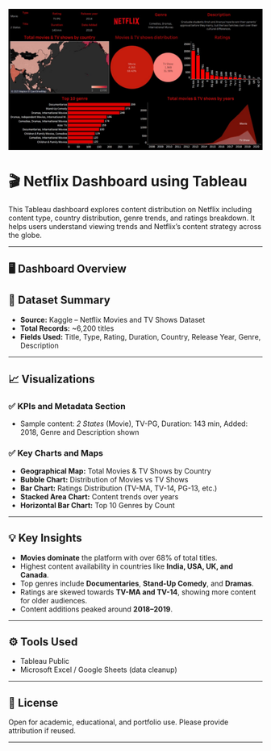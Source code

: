 ![logo](https://github.com/Snehasingh26/Netflix-Tableau-Dashboard/blob/main/Netflix%20dashboard.jpg)
# 🎬 Netflix Dashboard using Tableau

This Tableau dashboard explores content distribution on Netflix including content type, country distribution, genre trends, and ratings breakdown. It helps users understand viewing trends and Netflix’s content strategy across the globe.

---

## 🖥️ Dashboard Overview
## 📁 Dataset Summary

- **Source:** Kaggle – Netflix Movies and TV Shows Dataset
- **Total Records:** ~6,200 titles
- **Fields Used:** Title, Type, Rating, Duration, Country, Release Year, Genre, Description

---

## 📈 Visualizations

### ✅ KPIs and Metadata Section
- Sample content: *2 States* (Movie), TV-PG, Duration: 143 min, Added: 2018, Genre and Description shown

### ✅ Key Charts and Maps
- **Geographical Map:** Total Movies & TV Shows by Country
- **Bubble Chart:** Distribution of Movies vs TV Shows
- **Bar Chart:** Ratings Distribution (TV-MA, TV-14, PG-13, etc.)
- **Stacked Area Chart:** Content trends over years
- **Horizontal Bar Chart:** Top 10 Genres by Count

---

## 💡 Key Insights

- **Movies dominate** the platform with over 68% of total titles.
- Highest content availability in countries like **India, USA, UK, and Canada**.
- Top genres include **Documentaries**, **Stand-Up Comedy**, and **Dramas**.
- Ratings are skewed towards **TV-MA and TV-14**, showing more content for older audiences.
- Content additions peaked around **2018–2019**.

---

## ⚙️ Tools Used

- Tableau Public
- Microsoft Excel / Google Sheets (data cleanup)

---

## 🧾 License

Open for academic, educational, and portfolio use. Please provide attribution if reused.

---
